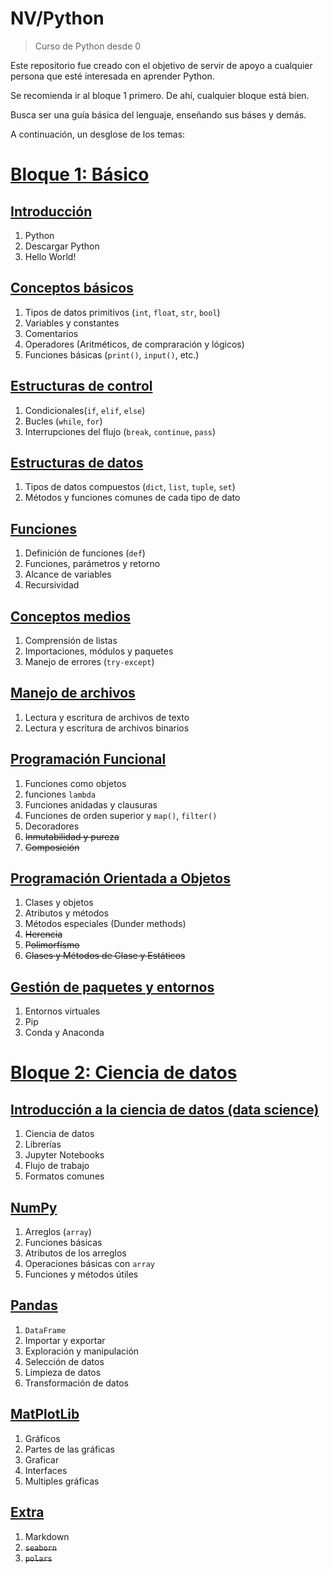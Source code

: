 # NV/Python
> Curso de Python desde 0

Este repositorio fue creado con el objetivo de servir de apoyo a cualquier persona que esté interesada en aprender Python.

Se recomienda ir al bloque 1 primero. De ahí, cualquier bloque está bien.

Busca ser una guía básica del lenguaje, enseñando sus báses y demás.

A continuación, un desglose de los temas:

# [Bloque 1: Básico](./Bloque%201%20-%20Básico/)

## [Introducción](./Bloque%201%20-%20Básico/1.0%20-%20Introducción/Introducción.md)

1. Python
2. Descargar Python
3. Hello World!

## [Conceptos básicos](./Bloque%201%20-%20Básico/1.1%20-%20Conceptos%20básicos/Conceptos_básicos.md)
1. Tipos de datos primitivos (`int`, `float`, `str`, `bool`)
2. Variables y constantes 
3. Comentarios
4. Operadores (Aritméticos, de compraración y lógicos)
5. Funciones básicas (`print()`, `input()`, etc.) 

## [Estructuras de control](./Bloque%201%20-%20Básico/1.2%20-%20Estructuras%20de%20control/Estructuras_de_control.md)
1. Condicionales(`if`, `elif`, `else`)
2. Bucles (`while`, `for`)
3. Interrupciones del flujo (`break`, `continue`, `pass`) 

## [Estructuras de datos](./Bloque%201%20-%20Básico/1.3%20-%20Estructuras%20de%20datos/Estructuras_de_datos.md)
1. Tipos de datos compuestos (`dict`, `list`, `tuple`, `set`)
2. Métodos y funciones comunes de cada tipo de dato

## [Funciones](./Bloque%201%20-%20Básico/1.4%20-%20Funciones/Funciones.md)
1. Definición de funciones (`def`)
2. Funciones, parámetros y retorno
3. Alcance de variables
4. Recursividad

## [Conceptos medios](./Bloque%201%20-%20Básico/1.5%20-%20Conceptos%20medios/Conceptos_medios.md)
1.  Comprensión de listas
2.  Importaciones, módulos y paquetes
3.  Manejo de errores (`try-except`)

## [Manejo de archivos](./Bloque%201%20-%20Básico/1.6%20-%20Manejo%20de%20archivos/Manejo%20de%20archivos.md)
1. Lectura y escritura de archivos de texto
2. Lectura y escritura de archivos binarios

## [Programación Funcional](./Bloque%201%20-%20Básico/1.7%20-%20Programación%20Funcional/Programación_Funcional.md)
1. Funciones como objetos
2. funciones `lambda`
3. Funciones anidadas y clausuras
4. Funciones de orden superior y `map()`, `filter()`
5. Decoradores
6. ~~Inmutabilidad y pureza~~
7. ~~Composición~~

## [Programación Orientada a Objetos](./Bloque%201%20-%20Básico/1.8%20-%20Programación%20Orientada%20a%20Objetos/Programación_Orientada_a_Objetos.md)
1. Clases y objetos
2. Atributos y métodos
3. Métodos especiales (Dunder methods)
4. ~~Herencia~~ 
5. ~~Polimorfísmo~~
6. ~~Clases y Métodos de Clase y Estáticos~~

## [Gestión de paquetes y entornos](./Bloque%201%20-%20Básico/1.9%20-%20Gestión%20de%20paquetes%20y%20entornos/Gestión%20de%20paquetes%20y%20entornos.md)
1. Entornos virtuales
2. Pip 
3. Conda y Anaconda  

# [Bloque 2: Ciencia de datos](./Bloque%202%20-%20Ciencia%20de%20datos/)

## [Introducción a la ciencia de datos (data science)](./Bloque%202%20-%20Ciencia%20de%20datos/2.0%20-%20Introducción%20a%20la%20ciencia%20de%20datos/Introduccion_a_la_ciencia_de_datos.md)
1. Ciencia de datos
2. Librerías
3. Jupyter Notebooks
4. Flujo de trabajo
5. Formatos comunes

## [NumPy](./Bloque%202%20-%20Ciencia%20de%20datos/2.1%20-%20NumPy/numpy.md)
1. Arreglos (`array`)
2. Funciones básicas
3. Atributos de los arreglos
4. Operaciones básicas con `array`
5. Funciones y métodos útiles 

## [Pandas](./Bloque%202%20-%20Ciencia%20de%20datos/2.2%20-%20Pandas/pandas.md)
1. `DataFrame`
2. Importar y exportar
3. Exploración y manipulación
4. Selección de datos
5. Limpieza de datos
6. Transformación de datos

## [MatPlotLib](./Bloque%202%20-%20Ciencia%20de%20datos/2.3%20-%20MatPlotLib/matplotlib.md)
1. Gráficos
2. Partes de las gráficas
3. Graficar
4. Interfaces
5. Multiples gráficas

## [Extra](./Bloque%202%20-%20Ciencia%20de%20datos/2.4%20-%20Extra/extra.md)
1. Markdown
2. ~~`seaborn`~~
3. ~~`polars`~~
